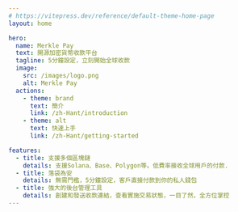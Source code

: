 ```yaml
---
# https://vitepress.dev/reference/default-theme-home-page
layout: home

hero:
  name: Merkle Pay
  text: 開源加密貨幣收款平台
  tagline: 5分鐘設定，立刻開始全球收款
  image:
    src: /images/logo.png
    alt: Merkle Pay
  actions:
    - theme: brand
      text: 簡介
      link: /zh-Hant/introduction
    - theme: alt
      text: 快速上手
      link: /zh-Hant/getting-started

features:
  - title: 支援多個區塊鏈
    details: 支援Solana、Base、Polygon等。低費率接收全球用戶的付款.
  - title: 落袋為安
    details: 無需門檻，5分鐘設定，客戶直接付款到你的私人錢包
  - title: 強大的後台管理工具
    details: 創建和發送收款連結，查看實施交易狀態，一目了然，全方位掌控
---
```

